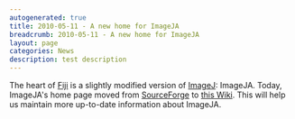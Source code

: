 ```yaml
---
autogenerated: true
title: 2010-05-11 - A new home for ImageJA
breadcrumb: 2010-05-11 - A new home for ImageJA
layout: page
categories: News
description: test description
---
```


The heart of [Fiji](Fiji) is a slightly modified version of [ImageJ](ImageJ): ImageJA. Today, ImageJA's home page moved from [SourceForge](http://sourceforge.net/) to [this Wiki](ImageJA). This will help us maintain more up-to-date information about ImageJA.


